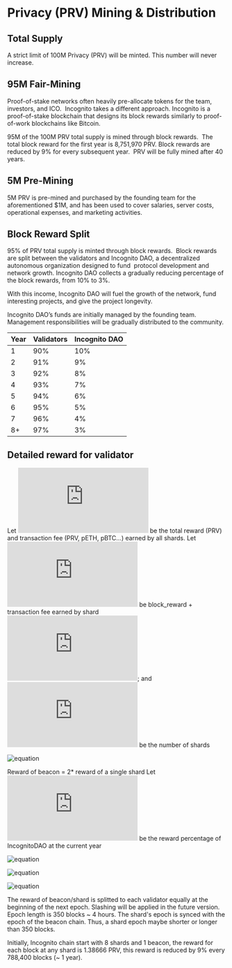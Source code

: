 
# Privacy (PRV) Mining & Distribution
## Total Supply
A strict limit of 100M Privacy (PRV) will be minted. This number will never increase.

## 95M Fair-Mining
Proof-of-stake networks often heavily pre-allocate tokens for the team, investors, and ICO.  Incognito takes a different approach.  Incognito is a proof-of-stake blockchain that designs its block rewards similarly to proof-of-work blockchains like Bitcoin.

95M of the 100M PRV total supply is mined through block rewards.  The total block reward for the first year is 8,751,970 PRV.  Block rewards are reduced by 9% for every subsequent year.  PRV will be fully mined after 40 years.  
## 5M Pre-Mining
5M PRV is pre-mined and purchased by the founding team for the aforementioned $1M, and has been used to cover salaries, server costs, operational expenses, and marketing activities.
## Block Reward Split
95% of PRV total supply is minted through block rewards.  Block rewards are split between the validators and Incognito DAO, a decentralized autonomous organization designed to fund  protocol development and network growth.  Incognito DAO collects a gradually reducing percentage of the block rewards, from 10% to 3%.  

With this income, Incognito DAO will fuel the growth of the network, fund interesting projects, and give the project longevity.

Incognito DAO’s funds are initially managed by the founding team.  Management responsibilities will be gradually distributed to the community. 

Year | Validators | Incognito DAO
-- | -- | --
1 | 90% | 10%
2 | 91% | 9%
3 | 92% | 8%
4 | 93% | 7%
5 | 94% | 6%
6 | 95% | 5%
7 | 96% | 4%
8+ | 97% | 3%

## Detailed reward for validator
Let ![equation](https://latex.codecogs.com/gif.latex?T) be the total reward (PRV) and transaction fee (PRV, pETH, pBTC...) earned by all shards.
Let ![equation](https://latex.codecogs.com/gif.latex?R_i) be block_reward + transaction fee earned by shard ![equation](https://latex.codecogs.com/gif.latex?i);
and ![equation](https://latex.codecogs.com/gif.latex?s) be the number of shards

![equation](https://latex.codecogs.com/gif.latex?\text{Then,&space;}T&space;=&space;\sum_{i=1}^{s}&space;R_i)

Reward of beacon = 2* reward of a single shard
Let ![equation](https://latex.codecogs.com/gif.latex?x) be the reward percentage of IncognitoDAO at the current year

![equation](https://latex.codecogs.com/gif.latex?\text{Incognito&space;DAO&space;earn:&space;}&space;x*T)

![equation](https://latex.codecogs.com/gif.latex?\text{Beacon&space;chain&space;earn:&space;}(1-x)*T&space;*\frac{2}{s&plus;2})

![equation](https://latex.codecogs.com/gif.latex?\text{Shard&space;i&space;earn:&space;}(1-x)*R_i&space;*\frac{s}{s&plus;2})

The reward of beacon/shard is splitted to each validator equally at the beginning of the next epoch. Slashing will be applied in the future version.
Epoch length is 350 blocks ~ 4 hours. The shard's epoch is synced with the epoch of the beacon chain. Thus, a shard epoch maybe shorter or longer than 350 blocks.

Initially, Incognito chain start with 8 shards and 1 beacon, the reward for each block at any shard is 1.38666 PRV, this reward is reduced by 9% every 788,400 blocks (~ 1 year).